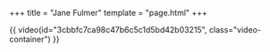 +++
title = "Jane Fulmer"
template = "page.html"
+++

{{ video(id="3cbbfc7ca98c47b6c5c1d5bd42b03215", class="video-container") }}
